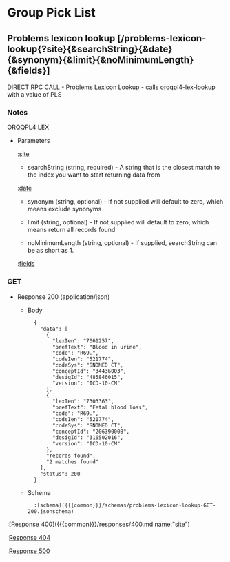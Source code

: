 # Group Pick List

## Problems lexicon lookup [/problems-lexicon-lookup{?site}{&searchString}{&date}{&synonym}{&limit}{&noMinimumLength}{&fields}]

DIRECT RPC CALL - Problems Lexicon Lookup - calls orqqpl4-lex-lookup with a value of PLS

### Notes

ORQQPL4 LEX

+ Parameters

    :[site]({{{common}}}/parameters/site.md)

    + searchString (string, required) - A string that is the closest match to the index you want to start returning data from

    :[date]({{{common}}}/parameters/date.md)
    
    + synonym (string, optional) - If not supplied will default to zero, which means exclude synonyms
    
    + limit (string, optional) - If not supplied will default to zero, which means return all records found

    + noMinimumLength (string, optional) - If supplied, searchString can be as short as 1.

    :[fields]({{{common}}}/parameters/fields.md)

### GET

+ Response 200 (application/json)

    + Body

            {
              "data": [
                {
                  "lexIen": "7061257",
                  "prefText": "Blood in urine",
                  "code": "R69.",
                  "codeIen": "521774",
                  "codeSys": "SNOMED CT",
                  "conceptId": "34436003",
                  "desigId": "485846015",
                  "version": "ICD-10-CM"
                },
                {
                  "lexIen": "7303363",
                  "prefText": "Fetal blood loss",
                  "code": "R69.",
                  "codeIen": "521774",
                  "codeSys": "SNOMED CT",
                  "conceptId": "206390008",
                  "desigId": "316502016",
                  "version": "ICD-10-CM"
                },
                "records found",
                "2 matches found"
              ],
              "status": 200
            }

    + Schema

            :[schema]({{{common}}}/schemas/problems-lexicon-lookup-GET-200.jsonschema)

:[Response 400]({{{common}}}/responses/400.md name:"site")

:[Response 404]({{{common}}}/responses/404.md)

:[Response 500]({{{common}}}/responses/500.md)


